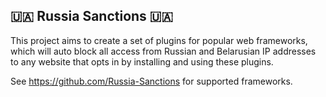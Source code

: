 ## 🇺🇦 Russia Sanctions 🇺🇦

This project aims to create a set of plugins for popular web frameworks,
which will auto block all access from Russian and Belarusian IP addresses
to any website that opts in by installing and using these plugins.

See https://github.com/Russia-Sanctions for supported frameworks.
